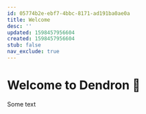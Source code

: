 ```yaml
---
id: 05774b2e-ebf7-4bbc-8171-ad191ba0ae0a
title: Welcome
desc: ''
updated: 1598457956604
created: 1598457956604
stub: false
nav_exclude: true
---
```


# Welcome to Dendron 🌲

Some text
